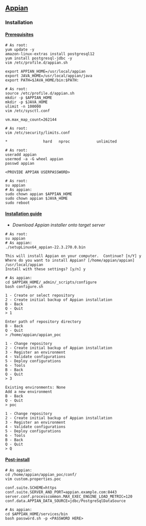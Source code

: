 ## [Appian](https://appian.com)

### Installation

#### [Prerequisites](https://docs.appian.com/suite/help/22.3/Prerequisites.html)

```
# As root:
yum update -y
amazon-linux-extras install postgresql12
yum install postgresql-jdbc -y
vim /etc/profile.d/appian.sh
```
```
export APPIAN_HOME=/usr/local/appian
export JAVA_HOME=/usr/local/appian/java
export PATH=$JAVA_HOME/bin:$PATH:
```
```
# As root:
source /etc/profile.d/appian.sh
mkdir -p $APPIAN_HOME
mkdir -p $JAVA_HOME
ulimit -n 100000
vim /etc/sysctl.conf
```
```
vm.max_map_count=262144
```
```
# As root:
vim /etc/security/limits.conf
```
```
*                hard   nproc            unlimited
```
```
# As root:
useradd appian
usermod -a -G wheel appian
passwd appian
```
```
<PROVIDE APPIAN USERPASSWORD>
```
```
# As root:
su appian
# As appian:
sudo chown appian $APPIAN_HOME
sudo chown appian $JAVA_HOME
sudo reboot
```

#### [Installation guide](https://docs.appian.com/suite/help/22.3/Linux_Installation_Guide.html)

- *Download Appian installer onto target server*
```
# As root:
su appian
# As appian:
./setupLinux64_appian-22.3.270.0.bin
```
```
This will install Appian on your computer.  Continue? [n/Y] y
Where do you want to install Appian? [/home/appian/appian] /usr/local/appian
Install with these settings? [y/n] y
```
```
# As appian:
cd $APPIAN_HOME/_admin/_scripts/configure
bash configure.sh
```
```
1 - Create or select repository
2 - Create initial backup of Appian installation
B - Back
Q - Quit
> 1

Enter path of repository directory
B - Back
Q - Quit
> /home/appian/appian_poc

1 - Change repository
2 - Create initial backup of Appian installation
3 - Register an environment
4 - Validate configurations
5 - Deploy configurations
6 - Tools
B - Back
Q - Quit
> 3

Existing environments: None
Add a new environment
B - Back
Q - Quit
> poc

1 - Change repository
2 - Create initial backup of Appian installation
3 - Register an environment
4 - Validate configurations
5 - Deploy configurations
6 - Tools
B - Back
Q - Quit
> Q
```

#### [Post-install](https://docs.appian.com/suite/help/22.3/Post-Install_Configurations.html)

```
# As appian:
cd /home/appian/appian_poc/conf/
vim custom.properties.poc
```
```
conf.suite.SCHEME=https
conf.suite.SERVER_AND_PORT=appian.example.com:8443
server.conf.processcommon.MAX_EXEC_ENGINE_LOAD_METRIC=120
conf.data.APPIAN_DATA_SOURCE=jdbc/PostgreSqlDataSource
```
```
# As appian:
cd $APPIAN_HOME/services/bin
bash password.sh -p <PASSWORD HERE>
```

